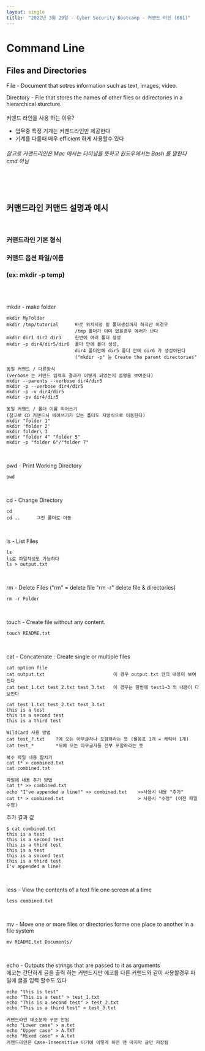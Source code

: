 ```yaml
---
layout: single
title:  "2022년 3월 29일 - Cyber Security Bootcamp - 커맨드 라인 (001)"
---
```



# Command Line

## Files and Directories

File - Document that sotres information such as text, images, video.

Directory - File that stores the names of other files or ddirectories in a hierarchical sturcture.
<br>
<br>
커맨드 라인을 사용 하는 이유?
- 업무중 특정 기계는 커맨드라인만 제공한다
- 기계를 다룰때 매우 efficient 하게 사용할수 있다

###### 참고로 커맨드라인은 Mac 에서는 터미널을 뜻하고 윈도우에서는 Bash 를 말한다 cmd 아님
<br>
<br>

## 커맨드라인 커맨드 설명과 예시
<br>

### 커맨드라인 기본 형식
### 커맨드 옵션 파일/이름 
### (ex: mkdir -p temp)
<br>
<br>

mkdir - make folder
``` 
mkdir MyFolder
mkdir /tmp/tutorial      바로 위치지정 밑 폴더생성까지 하지만 이경우 
                         /tmp 폴더가 이미 없을경우 에러가 난다
mkdir dir1 dir2 dir3     한번에 여러 폴더 생성
mkdir -p dir4/dir5/dir6  폴더 안에 폴더 생성, 
                         dir4 폴더안에 dir5 폴더 안에 dir6 가 생성이된다 
                         ("mkdir -p" 는 Create the parent directories"
```

```
동일 커맨드 / 다른방식 
(verbose 는 커맨드 입력후 결과가 어떻게 되었는지 설명을 보여준다)
mkdir --parents --verbose dir4/dir5
mkdir -p --verbose dir4/dir5
mkdir -p -v dir4/dir5
mkdir -pv dir4/dir5
```

```
동일 커맨드 / 폴더 이름 띄어쓰기
(참고로 CD 커맨드시 띄어쓰기가 있는 폴더도 저방식으로 이동한다)
mkdir "folder 1"
mkdir 'folder 2'
mkdir folder\ 3
mkdir "folder 4" "folder 5"
mkdir -p "folder 6"/"folder 7"
```
<br>

pwd - Print Working Directory
``` 
pwd 
```
<br>

cd - Change Directory
``` 
cd 
cd ..      그전 폴더로 이동
```
<br>

ls - List Files
``` 
ls  
ls로 파일작성도 가능하다
ls > output.txt

```
<br>

rm - Delete Files ("rm" = delete file "rm -r" delete file & directories)
``` 
rm -r Folder 
```
<br>

touch - Create file without any content.
``` 
touch README.txt
```
<br>

cat - Concatenate : Create single or multiple files
``` 
cat option file
cat output.txt                         이 경우 output.txt 안의 내용이 보여진다
cat test_1.txt test_2.txt test_3.txt   이 경우는 한번에 test1~3 의 내용이 다보인다
```

``` 
cat test_1.txt test_2.txt test_3.txt
this is a test
this is a second test
this is a third test

WildCard 사용 방법
cat test_?.txt    ?에 오는 아무글자나 포함하라는 뜻 (물음표 1개 = 케릭터 1개)
cat test_*        *뒤에 오는 아무글자들 전부 포함하라는 뜻

복수 파일 내용 합치기
cat t* > combined.txt
cat combined.txt

파일에 내용 추가 방법
cat t* >> combined.txt
echo "I've appended a line!" >> combined.txt    >>사용시 내용 "추가"
cat t* > combined.txt                           > 사용시 "수정" (이전 파일 수정)
```

추가 결과 값
```
$ cat combined.txt
this is a test
this is a second test
this is a third test
this is a test
this is a second test
this is a third test
I'v appended a line!
```

<br>

less - View the contents of a text file one screen at a time
```
less combined.txt
```
<br>

mv - Move one or more files or directories forme one place to another in a file system
``` 
mv README.txt Documents/ 
```
<br>

echo - Outputs the strings that are passed to it as arguments  
에코는 간단하게 글을 출력 하는 커맨드지만 에코를 다른 커맨드와 같이 사용할경우 파일에 글을 입력 할수도 있다
```
echo "this is test"
echo "This is a test" > test_1.txt
echo "This is a second test" > test_2.txt
echo "This is a third test" > test_3.txt
```
```
커맨드라인 대소문자 구분 안됨
echo "Lower case" > a.txt
echo "Upper case" > A.TXT
echo "Mixed case" > A.txt
커맨드라인은 Case-Insensitive 이기에 이렇게 하면 맨 마지막 글만 저장됨
```
